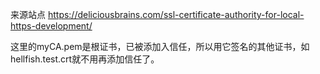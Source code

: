 来源站点 https://deliciousbrains.com/ssl-certificate-authority-for-local-https-development/

这里的myCA.pem是根证书，已被添加入信任，所以用它签名的其他证书，如hellfish.test.crt就不用再添加信任了。